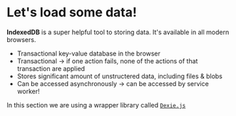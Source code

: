 # Let's load some data!

**IndexedDB** is a super helpful tool to storing data. It's available in all modern browsers.

- Transactional key-value database in the browser
- Transactional -> if one action fails, none of the actions of that transaction are applied
- Stores significant amount of unstructered data, including files & blobs
- Can be accessed asynchronously -> can be accessed by service worker!

In this section we are using a wrapper library called [`Dexie.js`](https://dexie.org/)

